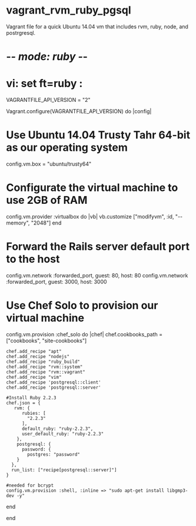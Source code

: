 # vagrant_rvm_ruby_pgsql
Vagrant file for a quick Ubuntu 14.04 vm that includes rvm, ruby, node, and postrgresql. 


# -*- mode: ruby -*-
# vi: set ft=ruby :

VAGRANTFILE_API_VERSION = "2"

Vagrant.configure(VAGRANTFILE_API_VERSION) do |config|
  # Use Ubuntu 14.04 Trusty Tahr 64-bit as our operating system
  config.vm.box = "ubuntu/trusty64"
  
  # Configurate the virtual machine to use 2GB of RAM
  config.vm.provider :virtualbox do |vb|
    vb.customize ["modifyvm", :id, "--memory", "2048"]
  end

  # Forward the Rails server default port to the host
  config.vm.network :forwarded_port, guest: 80, host: 80
  config.vm.network :forwarded_port, guest: 3000, host: 3000

  # Use Chef Solo to provision our virtual machine
  config.vm.provision :chef_solo do |chef|
    chef.cookbooks_path = ["cookbooks", "site-cookbooks"]

    chef.add_recipe "apt"
    chef.add_recipe "nodejs"
    chef.add_recipe "ruby_build"
    chef.add_recipe "rvm::system"
    chef.add_recipe "rvm::vagrant"
    chef.add_recipe "vim"
    chef.add_recipe 'postgresql::client'
    chef.add_recipe 'postgresql::server'

    #Install Ruby 2.2.3
    chef.json = {
       rvm: {
          rubies: [
            "2.2.3"
          ],
          default_ruby: "ruby-2.2.3",
          user_default_ruby: "ruby-2.2.3"
        },
        postgresql: {
          password: {
            postgres: "password"
        }
      },
      run_list: ["recipe[postgresql::server]"]
    }

    #needed for bcrypt
    config.vm.provision :shell, :inline => "sudo apt-get install libgmp3-dev -y"

  end

end
